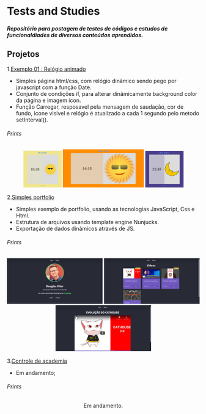 # Tests and Studies
##### Repositório para postagem de testes de códigos e estudos de funcionaldiades de diversos conteúdos aprendidos.

## **Projetos**

1.[Exemplo 01 : Relógio animado](https://github.com/douglas-vitor/tests_and_studies/tree/master/exemplo01-relogio_animado)
- Simples página html/css, com relógio dinâmico sendo pego por javascript com a função Date.
- Conjunto de condições if, para alterar dinâmicamente background color da página e imagem icon.
- Função Carregar, resposavel pela mensagem de saudação, cor de fundo, icone visivel e relógio é atualizado a cada 1 segundo pelo metodo setInterval().
###### Prints
<div align="center">
<img src="exemplo01-relogio_animado/prints/manha.png" width="100px" height="auto">
<img src="exemplo01-relogio_animado/prints/tarde.png" width="auto" height="100px">
<img src="exemplo01-relogio_animado/prints/noite.png" width="100px" height="auto">
</div>


2.[Simples portfolio](https://github.com/douglas-vitor/tests_and_studies/tree/master/exemplo02-simples_portfolio)
- Simples exemplo de portfolio, usando as tecnologias JavaScript, Css e Html.
- Estrutura de arquivos usando template engine Nunjucks.
- Exportação de dados dinâmicos através de JS.
###### Prints
<div align="center">
<img src="exemplo02-simples_portfolio/prints/home.png" width="250px" height="auto">
<img src="exemplo02-simples_portfolio/prints/videos.png" width="250px" height="auto">
<img src="exemplo02-simples_portfolio/prints/preview.png" width="250px" height="auto">
</div>


3.[Controle de academia](https://github.com/douglas-vitor/tests_and_studies/tree/master/exemplo03-controle_de_academia)
- Em andamento;
###### Prints
<div align="center">
Em andamento.
</div> 